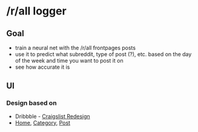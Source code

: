 # /r/all logger

## Goal

- train a neural net with the /r/all frontpages posts
- use it to predict what subreddit, type of post (?), etc. based on the day of the week and time you want to post it on
- see how accurate it is

## UI

### Design based on

- Dribbble - [Craigslist Redesign](https://dribbble.com/shots/2325938-Craiglist-redesign-1-3)
- [Home](https://cdn.dribbble.com/users/30252/screenshots/2325938/attachments/442580/dribbble_hd.png), [Category](https://cdn.dribbble.com/users/30252/screenshots/2346481/attachments/448473/desktop_hd.png), [Post](https://cdn.dribbble.com/users/30252/screenshots/2335663/attachments/445308/desktop_hd.png)
